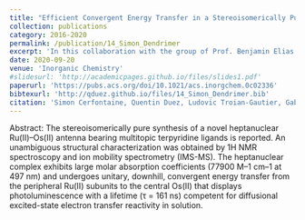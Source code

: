 ```yaml
---
title: "Efficient Convergent Energy Transfer in a Stereoisomerically Pure Heptanuclear Luminescent Terpyridine-Based Ru(II)–Os(II) Dendrimer"
collection: publications
category: 2016-2020
permalink: /publication/14_Simon_Dendrimer
excerpt: 'In this collaboration with the group of Prof. Benjamin Elias (Université de Louvain, Belgium), we characterized antenna complexes using ion mobility-mass spectrometry.'
date: 2020-09-20
venue: 'Inorganic Chemistry'
#slidesurl: 'http://academicpages.github.io/files/slides1.pdf'
paperurl: 'https://pubs.acs.org/doi/10.1021/acs.inorgchem.0c02336'
bibtexurl: 'http://qduez.github.io/files/14_Simon_Dendrimer.bib'
citation: 'Simon Cerfontaine, Quentin Duez, Ludovic Troian-Gautier, Gabriella Barozzino-Consiglio, Frédérique Loiseau, Jérôme Cornil, Julien De Winter, Pascal Gerbaux, Benjamin Elias. (2020). &quot; Efficient Convergent Energy Transfer in a Stereoisomerically Pure Heptanuclear Luminescent Terpyridine-Based Ru(II)–Os(II) Dendrimer.&quot; <i>Inorganic Chemistry</i>. 59(19), 14536-14543.'
---
```


Abstract:
The stereoisomerically pure synthesis of a novel heptanuclear Ru(II)–Os(II) antenna bearing multitopic terpyridine ligands is reported. An unambiguous structural characterization was obtained by 1H NMR spectroscopy and ion mobility spectrometry (IMS-MS). The heptanuclear complex exhibits large molar absorption coefficients (77900 M–1 cm–1 at 497 nm) and undergoes unitary, downhill, convergent energy transfer from the peripheral Ru(II) subunits to the central Os(II) that displays photoluminescence with a lifetime (τ = 161 ns) competent for diffusional excited-state electron transfer reactivity in solution.

